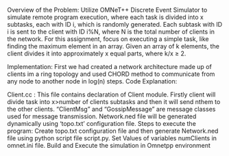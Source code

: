Overview of the Problem: Utilize OMNeT++ Discrete Event Simulator to simulate remote program execution, where each task is divided into x subtasks, each with ID i, which is randomly generated. Each subtask with ID i is sent to the client with ID i%N, where N is the total number of clients in the network. For this assignment, focus on executing a simple task, like finding the maximum element in an array. Given an array of k elements, the client divides it into approximately x equal parts, where k/x ≥ 2.

Implementation: First we had created a network architecture made up of clients im a ring topology and used CHORD method to communicate from any node to another node in log(n) steps. Code Explanation:

Client.cc : This file contains declaration of Client module. Firstly client will divide task into x>number of clients subtasks and then it will send nthem to the other clients.
“ClientMsg” and “GossipMessage” are message classes used for message transmission. Network.ned file will be generated dynamically using ‘topo.txt’ configuration file. Steps to execute the program:
Create topo.txt configuration file and then generate Network.ned file using python script file script.py.
Set Values of variables numClients in omnet.ini file.
Build and Execute the simulation in Omnetpp environment
